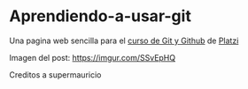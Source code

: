 # Aprendiendo-a-usar-git

Una pagina web sencilla para el [curso de Git y Github](https://platzi.com/cursos/git-github/ "curso de Git y Github") de [Platzi](https://platzi.com/home "Platzi")

Imagen del post: https://imgur.com/SSvEpHQ

Creditos a supermauricio